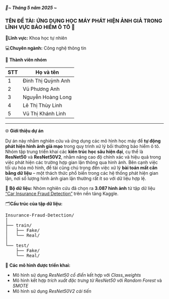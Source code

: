 

<h5>📅<em>~ Tháng 5 năm 2025 ~</em></h5>

<h3>TÊN ĐỀ TÀI: ỨNG DỤNG HỌC MÁY PHÁT HIỆN ẢNH GIẢ TRONG LĨNH VỰC BẢO HIỂM Ô TÔ 🚗</h3>

<p> 🔬<strong>Lĩnh vực:</strong> Khoa học tự nhiên</p>
<p> 💻<strong>Chuyên ngành:</strong> Công nghệ thông tin</p>

<p> 👥 <strong>Thành viên nhóm</strong></p>

| STT | Họ và tên             
|-----|-----------------------
| 1   | Đinh Thị Quỳnh Anh    
| 2   | Vũ Phương Anh    
| 3   | Nguyễn Hoàng Long        
| 4   | Lê Thị Thùy Linh        
| 5   | Vũ Thị Khánh Linh    
---
<p>🌐 <strong>Giới thiệu dự án</strong></p>

Dự án này nhằm nghiên cứu và ứng dụng các mô hình học máy để **tự động phát hiện hình ảnh giả mạo** trong quy trình xử lý bồi thường bảo hiểm ô tô. Nhóm tập trung triển khai các **kiến trúc học sâu hiện đại**, cụ thể là **ResNet50** và **ResNet50V2**, nhằm nâng cao độ chính xác và hiệu quả trong việc phát hiện các trường hợp gian lận thông qua hình ảnh. Bên cạnh việc tối ưu hóa mô hình, đề tài cũng chú trọng đến việc xử lý **bài toán mất cân bằng dữ liệu** – một thách thức phổ biến trong các hệ thống phát hiện gian lận, nơi số lượng hình ảnh gian lận thường rất ít so với dữ liệu hợp lệ.


<p>📂 <strong>Bộ dữ liệu:</strong> Nhóm nghiên cứu đã chọn ra <strong>3.087 hình ảnh</strong> từ tập dữ liệu 
<a href="https://www.kaggle.com/datasets/pacificrm/car-insurance-fraud-detection" target="_blank">“Car Insurance Fraud Detection”</a> trên nền tảng Kaggle.</p>

<p> 🗂<strong>Cấu trúc của tập dữ liệu:</strong></p>
<pre>
Insurance-Fraud-Detection/
│
├── train/
│   ├── Fake/
│   └── Real/
│
└── test/
    ├── Fake/
    └── Real/
</pre>

<p>🧠 <strong>Các mô hình được triển khai:</strong></p>
<ul>
  <li> Mô hình sử dụng <em>ResNet50 cổ điển</em> kết hợp với <em>Class_weights</em></li>
  <li> Mô hình kết hợp <em>trích xuất đặc trưng từ ResNet50</em> với <em>Random Forest</em> và <em>SMOTE</em></li>
  <li> Mô hình sử dụng <em>ResNet50V2 cải tiến</em></li>
</ul>

